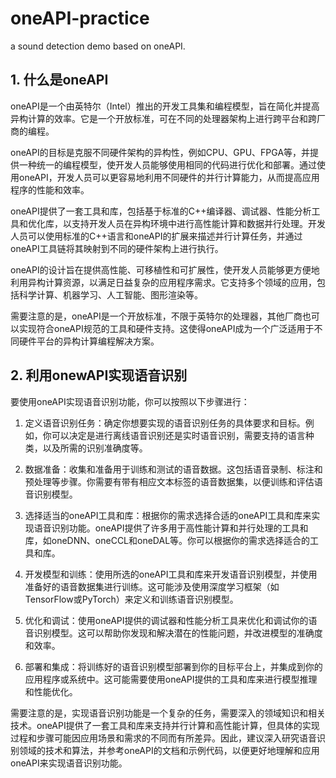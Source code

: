 # oneAPI-practice
a sound detection demo based on oneAPI.

## 1. 什么是oneAPI

oneAPI是一个由英特尔（Intel）推出的开发工具集和编程模型，旨在简化并提高异构计算的效率。它是一个开放标准，可在不同的处理器架构上进行跨平台和跨厂商的编程。

oneAPI的目标是克服不同硬件架构的异构性，例如CPU、GPU、FPGA等，并提供一种统一的编程模型，使开发人员能够使用相同的代码进行优化和部署。通过使用oneAPI，开发人员可以更容易地利用不同硬件的并行计算能力，从而提高应用程序的性能和效率。

oneAPI提供了一套工具和库，包括基于标准的C++编译器、调试器、性能分析工具和优化库，以支持开发人员在异构环境中进行高性能计算和数据并行处理。开发人员可以使用标准的C++语言和oneAPI的扩展来描述并行计算任务，并通过oneAPI工具链将其映射到不同的硬件架构上进行执行。

oneAPI的设计旨在提供高性能、可移植性和可扩展性，使开发人员能够更方便地利用异构计算资源，以满足日益复杂的应用程序需求。它支持多个领域的应用，包括科学计算、机器学习、人工智能、图形渲染等。

需要注意的是，oneAPI是一个开放标准，不限于英特尔的处理器，其他厂商也可以实现符合oneAPI规范的工具和硬件支持。这使得oneAPI成为一个广泛适用于不同硬件平台的异构计算编程解决方案。
## 2. 利用onewAPI实现语音识别

要使用oneAPI实现语音识别功能，你可以按照以下步骤进行：

1. 定义语音识别任务：确定你想要实现的语音识别任务的具体要求和目标。例如，你可以决定是进行离线语音识别还是实时语音识别，需要支持的语言种类，以及所需的识别准确度等。

2. 数据准备：收集和准备用于训练和测试的语音数据。这包括语音录制、标注和预处理等步骤。你需要有带有相应文本标签的语音数据集，以便训练和评估语音识别模型。

3. 选择适当的oneAPI工具和库：根据你的需求选择合适的oneAPI工具和库来实现语音识别功能。oneAPI提供了许多用于高性能计算和并行处理的工具和库，如oneDNN、oneCCL和oneDAL等。你可以根据你的需求选择适合的工具和库。

4. 开发模型和训练：使用所选的oneAPI工具和库来开发语音识别模型，并使用准备好的语音数据集进行训练。这可能涉及使用深度学习框架（如TensorFlow或PyTorch）来定义和训练语音识别模型。

5. 优化和调试：使用oneAPI提供的调试器和性能分析工具来优化和调试你的语音识别模型。这可以帮助你发现和解决潜在的性能问题，并改进模型的准确度和效率。

6. 部署和集成：将训练好的语音识别模型部署到你的目标平台上，并集成到你的应用程序或系统中。这可能需要使用oneAPI提供的工具和库来进行模型推理和性能优化。

需要注意的是，实现语音识别功能是一个复杂的任务，需要深入的领域知识和相关技术。oneAPI提供了一套工具和库来支持并行计算和高性能计算，但具体的实现过程和步骤可能因应用场景和需求的不同而有所差异。因此，建议深入研究语音识别领域的技术和算法，并参考oneAPI的文档和示例代码，以便更好地理解和应用oneAPI来实现语音识别功能。
